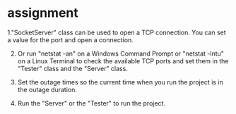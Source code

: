 # assignment
1."SocketServer" class can be used to open a TCP connection. You can set a value for the port and open a connection.

2. Or run "netstat -an" on a Windows Command Prompt or "netstat -lntu" on a Linux Terminal to check the available TCP ports 
    and set them in the "Tester" class and the "Server" class.

3. Set the outage times so the current time when you run the project is in the outage duration.

4. Run the "Server" or the "Tester" to run the project.

